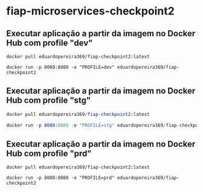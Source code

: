 # fiap-microservices-checkpoint2

## Executar aplicação a partir da imagem no Docker Hub com profile "dev"

```
docker pull eduardopereira369/fiap-checkpoint2:latest

docker run -p 8080:8080 -e "PROFILE=dev" eduardopereira369/fiap-checkpoint2
```

## Executar aplicação a partir da imagem no Docker Hub com profile "stg"

```s
docker pull eduardopereira369/fiap-checkpoint2:latest

docker run -p 8080:8080 -e "PROFILE=stg" eduardopereira369/fiap-checkpoint2
```

## Executar aplicação a partir da imagem no Docker Hub com profile "prd"

```
docker pull eduardopereira369/fiap-checkpoint2:latest

docker run -p 8080:8080 -e "PROFILE=prd" eduardopereira369/fiap-checkpoint2
```